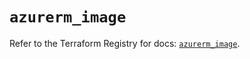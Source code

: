 # `azurerm_image`

Refer to the Terraform Registry for docs: [`azurerm_image`](https://registry.terraform.io/providers/hashicorp/azurerm/3.115.0/docs/resources/image).
